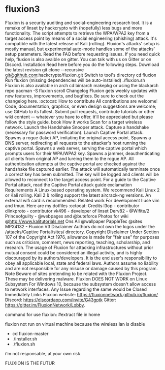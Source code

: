 # fluxion3
Fluxion is a security auditing and social-engineering research tool. It is a remake of linset by hackcrypto with (hopefully) less bugs and more functionality. The script attempts to retrieve the WPA/WPA2 key from a target access point by means of a social engineering (phishing) attack. It's compatible with the latest release of Kali (rolling). Fluxion's attacks' setup is mostly manual, but experimental auto-mode handles some of the attacks' setup parameters. Read the FAQ before requesting issues.  If you need quick help, fluxion is also avaible on gitter. You can talk with us on Gitter or on Discord. Installation  Read here before you do the following steps. Download the latest revision  git clone --recursive git@github.com:hackcrypto/fluxion.git   Switch to tool's directory  cd fluxion   Run fluxion (missing dependencies will be auto-installed)  ./fluxion.sh  Fluxion is also available in arch  cd bin/arch makepkg  or using the blackarch repo  pacman -S fluxion  scroll Changelog  Fluxion gets weekly updates with new features, improvements, and bugfixes. Be sure to check out the changelog here. :octocat: How to contribute  All contributions are welcome! Code, documentation, graphics, or even design suggestions are welcome; use GitHub to its fullest. Submit pull requests, contribute tutorials or other wiki content -- whatever you have to offer, it'll be appreciated but please follow the style guide. book How it works      Scan for a target wireless network.      Launch the Handshake Snooper attack.      Capture a handshake (necessary for password verification).      Launch Captive Portal attack.      Spawns a rogue (fake) AP, imitating the original access point.      Spawns a DNS server, redirecting all requests to the attacker's host running the captive portal.      Spawns a web server, serving the captive portal which prompts users for their WPA/WPA2 key.      Spawns a jammer, deauthenticating all clients from original AP and lureing them to the rogue AP.      All authentication attempts at the captive portal are checked against the handshake file captured earlier.      The attack will automatically terminate once a correct key has been submitted.      The key will be logged and clients will be allowed to reconnect to the target access point.      For a guide to the Captive Portal attack, read the Captive Portal attack guide  exclamation Requirements  A Linux-based operating system. We recommend Kali Linux 2 or Kali rolling. Kali 2 &amp; rolling support the latest aircrack-ng versions. An external wifi card is recommended. Related work  For development I use vim and tmux. Here are my dotfiles :octocat: Credits      l3op - contributor     dlinkproto - contributor     vk496 - developer of linset     Derv82 - @Wifite/2     Princeofguilty - @webpages and @buteforce     Photos for wiki @http://www.kalitutorials.net     Ons Ali @wallpaper     PappleTec @sites     MPX4132 - Fluxion V3  Disclaimer      Authors do not own the logos under the /attacks/Captive Portal/sites/ directory. Copyright Disclaimer Under Section 107 of the Copyright Act 1976, allowance is made for "fair use" for purposes such as criticism, comment, news reporting, teaching, scholarship, and research.      The usage of Fluxion for attacking infrastructures without prior mutual consent could be considered an illegal activity, and is highly discouraged by its authors/developers. It is the end user's responsibility to obey all applicable local, state and federal laws. Authors assume no liability and are not responsible for any misuse or damage caused by this program.  Note      Beware of sites pretending to be related with the Fluxion Project. These may be delivering malware.      Fluxion DOES NOT WORK on Linux Subsystem For Windows 10, because the subsystem doesn't allow access to network interfaces. Any Issue regarding the same would be Closed Immediately  Links  Fluxion website: https://fluxionnetwork.github.io/fluxion/ Discord: https://discordapp.com/invite/G43gptk Gitter: https://gitter.im/FluxionNetwork/Lobby.

command for use fluxion:
#extract file in home 

fluxion not run on virtual machine because the wireless lan is disable

- cd fluxion-master
- ./Installer.sh
- ./fluxion.sh

i'm not responsable, at your own risk


FLUXION IS THE FUTUR
